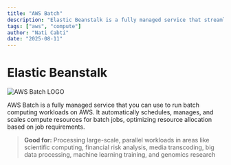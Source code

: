 ```yaml
---
title: "AWS Batch"
description: "Elastic Beanstalk is a fully managed service that streamlines the deployment, management, and scaling of web applications"
tags: ["aws", "compute"]
author: "Nati Cabti"
date: "2025-08-11"
---
```


# Elastic Beanstalk

<div class="aws__ImageCentered">
<img style={{ width: '96px', overflowX: 'auto' }} src="/img/aws/aws-logo-batch.png" alt="AWS Batch LOGO" />
</div>

AWS Batch is a fully managed service that you can use to run batch computing workloads on AWS. It automatically schedules, manages, and scales compute resources for batch jobs, optimizing resource allocation based on job requirements.

> **Good for:**
> Processing large-scale, parallel workloads in areas like scientific computing, financial risk analysis, media transcoding, big data processing, machine learning training, and genomics research
